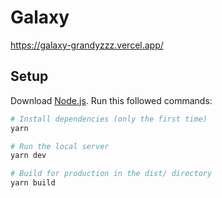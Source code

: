 # Galaxy

https://galaxy-grandyzzz.vercel.app/

## Setup
Download [Node.js](https://nodejs.org/en/download/).
Run this followed commands:

``` bash
# Install dependencies (only the first time)
yarn

# Run the local server
yarn dev

# Build for production in the dist/ directory
yarn build
```
